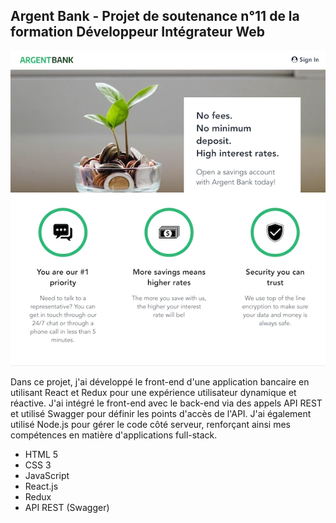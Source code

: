 ## Argent Bank - Projet de soutenance n°11 de la formation Développeur Intégrateur Web

![Argent Bank](ArgentBank.webp)

Dans ce projet, j'ai développé le front-end d'une application bancaire en utilisant React et Redux pour une expérience utilisateur dynamique et réactive. J'ai intégré le front-end avec le back-end via des appels API REST et utilisé Swagger pour définir les points d'accès de l'API. J'ai également utilisé Node.js pour gérer le code côté serveur, renforçant ainsi mes compétences en matière d'applications full-stack.

- HTML 5
- CSS 3
- JavaScript
- React.js
- Redux
- API REST (Swagger)
